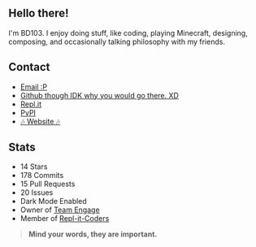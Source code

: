 ## Hello there!
I'm BD103. I enjoy doing stuff, like coding, playing Minecraft, designing, composing, and occasionally talking philosophy with my friends.

## Contact
- [Email :P](mailto:dont@stalk.me)
- [Github though IDK why you would go there. XD](https://github.com/BD103)
- [Repl.it](https://repl.io/@BD103)
- [PyPI](https://pypi.org/user/BD103/)
- [🎶 Website 🎶](https://bd103.github.io)

## Stats
- 14 Stars
- 178 Commits
- 15 Pull Requests
- 20 Issues
- Dark Mode Enabled
- Owner of [Team Engage](https://github.com/Team-Engage)
- Member of [Repl-it-Coders](https://github.com/Repl-it-Coders)

<!--
- [contribs] Contributions
- [gists] Gists
- Top Language: [top_lang]
- Top Repo: [top_repo]
-->

> **Mind your words, they are important.**
